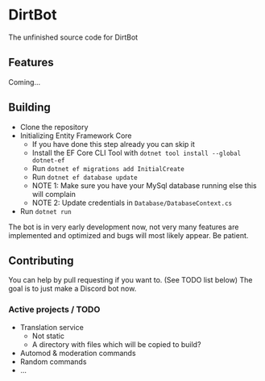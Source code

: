  # DirtBot
 The unfinished source code for DirtBot

 ## Features
 Coming...
 
 ## Building
 - Clone the repository
 - Initializing Entity Framework Core
     - If you have done this step already you can skip it
     - Install the EF Core CLI Tool with `dotnet tool install --global dotnet-ef`
     - Run `dotnet ef migrations add InitialCreate`
     - Run `dotnet ef database update`
     - NOTE 1: Make sure you have your MySql database running else this will complain
     - NOTE 2: Update credentials in `Database/DatabaseContext.cs`
 - Run `dotnet run`
 
 The bot is in very early development now, not very many
 features are implemented and optimized and bugs will most likely
 appear. Be patient.

 ## Contributing
 You can help by pull requesting if you want to. (See TODO list below)
 The goal is to just make a Discord bot now.
 
 ### Active projects / TODO
   - Translation service
     - Not static
     - A directory with files which will be copied to build?
   - Automod & moderation commands
   - Random commands
   - ... 
